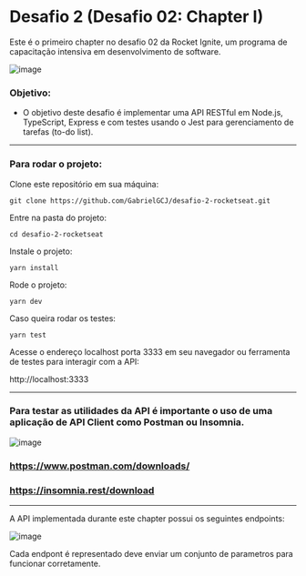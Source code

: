 # Desafio 2 (Desafio 02: Chapter I)
Este é o primeiro chapter no desafio 02 da Rocket Ignite, um programa de capacitação intensiva em desenvolvimento de software.

![image](https://user-images.githubusercontent.com/91347602/232902040-1eb12147-f163-4dd8-bf03-0d2cd96cefb7.png)

### Objetivo:

- O objetivo deste desafio é implementar uma API RESTful em Node.js, TypeScript, Express e com testes usando o Jest para gerenciamento de tarefas (to-do list).

---

### Para rodar o projeto:

Clone este repositório em sua máquina:

`git clone https://github.com/GabrielGCJ/desafio-2-rocketseat.git`

Entre na pasta do projeto:

`cd desafio-2-rocketseat`

Instale o projeto:

`yarn install`

Rode o projeto:

`yarn dev`

Caso queira rodar os testes:

`yarn test`

Acesse o endereço localhost porta 3333 em seu navegador ou ferramenta de testes para interagir com a API:

http://localhost:3333

---

### Para testar as utilidades da API é importante o uso de uma aplicação de API Client como Postman ou Insomnia.

![image](https://user-images.githubusercontent.com/91347602/232907354-81bfa735-8b77-45b0-a624-9964122a11bc.png)

### https://www.postman.com/downloads/

### https://insomnia.rest/download

---
A API implementada durante este chapter possui os seguintes endpoints:

![image](https://user-images.githubusercontent.com/91347602/233255492-f74df8d2-ffc6-4f75-9a93-3d0ce39d1d82.png)

Cada endpont é representado deve enviar um conjunto de parametros para funcionar corretamente.
